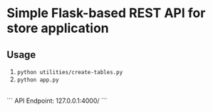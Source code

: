 # Simple Flask-based REST API for store application

## Usage
1. ``` python utilities/create-tables.py ```
2. ``` python app.py ```
<br>
``` API Endpoint: 127.0.0.1:4000/ ```
